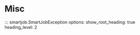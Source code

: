 # Misc

::: smartjob.SmartJobException
    options:
      show_root_heading: true
      heading_level: 2
